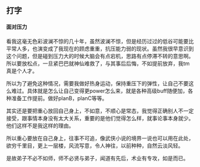## 打字

#### 面对压力
看我这毫无色彩波澜不惊的几十年，虽然波澜不惊，但是经历过过的低谷可能要比平常人多，也演变成了我现在的顾虑重重，抗压能力弱的现状。虽然我很早意识到这个问题，但是碰到压力大的时候大脑会有点宕机，思路有点停滞不转的意思啊。所以要放松点，一旦紧巴巴就神仙难救了，与其事后后悔，不如提前放弃，我tm真是个人才。

所以为了避免这种情况，需要我做好热身运动，保持重压下的弹性，让自己不要这么难过。具体就是怎么让自己变得更power怎么来，就是各种高级buff随便加，各种准备工作提前。做好planB，planC等等。

其实还是要把重心放回自己身上，不如意，不顺心是常态，我觉得正确别人不一定接受，跟事情本身没有太大关系，重要的是他们觉得怎么样，就事论事本身就少。他们这样不是我这样的理由。

所以重心要放在自己身上，往事不可追，像武侠小说的境界一说也可以用在此处，欲穷千里目，更上一层楼，风流写意，令人神往，以前种种，自然云淡风轻。

是故弟子不必不如师，师不必贤与弟子，闻道有先后，术业有专攻，如是而已。